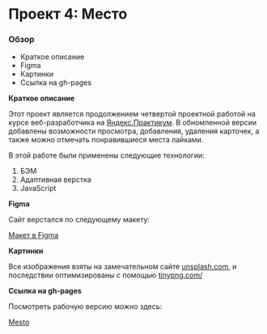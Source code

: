 # Проект 4: Место

### Обзор

* Краткое описание
* Figma
* Картинки
* Ссылка на gh-pages

**Краткое описание**

Этот проект является продолжением четвертой проектной работой на курсе веб-разработчика на [Яндекс.Практикум](https://praktikum.yandex.ru/).
В обномленной версии добавлены возможности просмотра, добавления, удаления карточек, а также можно отмечать понравившиеся места лайками.

В этой работе были применены следующие технологии:

1. БЭМ
2. Адаптивная верстка
3. JavaScript


**Figma**

Сайт верстался по следующему макету:

[Макет в Figma](https://www.figma.com/file/StZjf8HnoeLdiXS7dYrLAh/JavaScript.-Sprint-4)

**Картинки**

Все изображения взяты на замечательном сайте [unsplash.com](https://unsplash.com/), и последствии оптимизированы с помощью [tinypng.com/](https://tinypng.com/)


**Ссылка на gh-pages**

Посмотреть рабочую версию можно здесь:

[Mesto](https://simplykot.github.io/mesto/)
